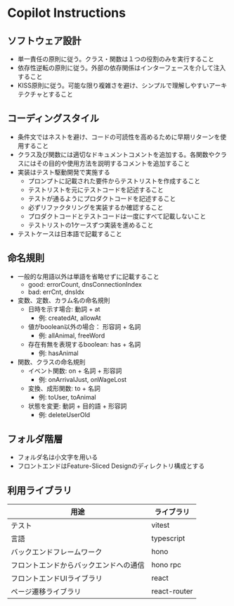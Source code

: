 # Copilot Instructions
## ソフトウェア設計

- 単一責任の原則に従う。クラス・関数は１つの役割のみを実行すること
- 依存性逆転の原則に従う。外部の依存関係はインターフェースを介して注入すること
- KISS原則に従う。可能な限り複雑さを避け、シンプルで理解しやすいアーキテクチャとすること

## コーディングスタイル
- 条件文ではネストを避け、コードの可読性を高めるために早期リターンを使用すること
- クラス及び関数には適切なドキュメントコメントを追加する。各関数やクラスにはその目的や使用方法を説明するコメントを追加すること
- 実装はテスト駆動開発で実施する
  - プロンプトに記載された要件からテストリストを作成すること
  - テストリストを元にテストコードを記述すること
  - テストが通るようにプロダクトコードを記述すること
  - 必ずリファクタリングを実装するか確認すること
  - プロダクトコードとテストコードは一度にすべて記載しないこと
  - テストリストの1ケースずつ実装を進めること
- テストケースは日本語で記載すること

## 命名規則
- 一般的な用語以外は単語を省略せずに記載すること
  - good: errorCount, dnsConnectionIndex
  - bad: errCnt, dnsIdx
- 変数、定数、カラム名の命名規則
  - 日時を示す場合: 動詞 + at
    - 例: createdAt, allowAt
  - 値がboolean以外の場合： 形容詞 + 名詞
    - 例: allAnimal, freeWord
  - 存在有無を表現するboolean: has + 名詞
    - 例: hasAnimal
- 関数、クラスの命名規則
  - イベント関数: on + 名詞 + 形容詞
    - 例: onArrivalJust, onWageLost
  - 変換、成形関数: to + 名詞
    - 例: toUser, toAnimal
  - 状態を変更: 動詞 + 目的語 + 形容詞
    - 例: deleteUserOld

## フォルダ階層
- フォルダ名は小文字を用いる
- フロントエンドはFeature-Sliced Designのディレクトリ構成とする

## 利用ライブラリ

用途|ライブラリ
--|--
テスト|vitest
言語|typescript
バックエンドフレームワーク|hono
フロントエンドからバックエンドへの通信|hono rpc
フロントエンドUIライブラリ|react
ページ遷移ライブラリ|react-router
